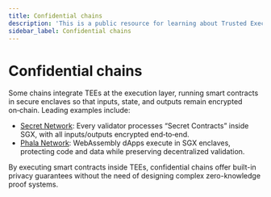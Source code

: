 ```yaml
---
title: Confidential chains
description: 'This is a public resource for learning about Trusted Execution Environments (TEEs). Our aim is to provide comprehensive coverage of key concepts, research advancements, and real-world applications of TEEs.'
sidebar_label: Confidential chains
---
```


# Confidential chains

Some chains integrate TEEs at the execution layer, running smart contracts in secure enclaves so that inputs, state, and outputs remain encrypted on‑chain. Leading examples include:

*   [Secret Network](http://docs.scrt.network): Every validator processes “Secret Contracts” inside SGX, with all inputs/outputs encrypted end‑to‑end.
*   [Phala Network](https://docs.phala.network/): WebAssembly dApps execute in SGX enclaves, protecting code and data while preserving decentralized validation. 

By executing smart contracts inside TEEs, confidential chains offer built-in privacy guarantees without the need of designing complex zero-knowledge proof systems.
